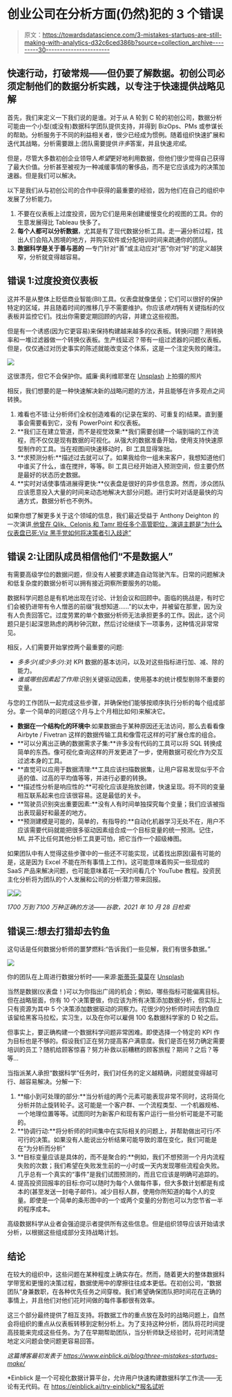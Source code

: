 # 创业公司在分析方面(仍然)犯的 3 个错误

> 原文：<https://towardsdatascience.com/3-mistakes-startups-are-still-making-with-analytics-d32c6ced386b?source=collection_archive---------30----------------------->

## 快速行动，打破常规——但仍要了解数据。初创公司必须定制他们的数据分析实践，以专注于快速提供战略见解

首先，我们来定义一下我们说的是谁。对于从 A 轮到 C 轮的初创公司，数据分析可能由一个小型(或没有)数据科学团队提供支持，并得到 BizOps、PMs 或参谋长的帮助。分析服务于不同的利益相关者，很少已经成为惯例。随着组织快速扩展和迭代其战略，分析需要跟上:团队需要提供*许多*答案，并且快速*完成*。

但是，尽管大多数初创企业领导人*希望*更好地利用数据，但他们很少觉得自己获得了最大价值。分析甚至被视为一种减缓事情的奢侈品，而不是它应该成为的决策加速器。但是我们可以解决。

以下是我们从与初创公司的合作中获得的最重要的经验，因为他们在自己的组织中发展了分析能力。

1.  不要在仪表板上过度投资，因为它们是用来创建缓慢变化的视图的工具。你的生意发展得比 Tableau 快多了。
2.  **每个人都可以分析数据**，尤其是有了现代数据分析工具。走一遍分析过程，找出人们会陷入困境的地方，并购买软件或分配培训时间来疏通你的团队。
3.  **数据科学是关于善与恶的** —专门针对“善”或主动应对“恶”你对“好”的定义越狭窄，分析就变得越容易。

## **错误 1:过度投资仪表板**

这并不是从整体上贬低商业智能(BI)工具。仪表盘就像堡垒；它们可以很好的保护特定的区域，并且随着时间的推移几乎不需要维护。你应该*绝对*拥有关键指标的仪表板并监控它们。找出你需要定期回顾的内容，并建立这些视图。

但是有一个诱惑(因为它更容易)来保持构建越来越多的仪表板。转换问题？用转换率和一堆过滤器做一个转换仪表板。生产线延迟？带有一组过滤器的问题仪表板。但是，仅仅通过对历史事实的陈述就能改变这个体系，这是一个注定失败的赌注。

![](img/a89cd5722a9317762b346f5c6ec8378f.png)

这很漂亮，但它不会保护你。威廉·奥利维耶里在 [Unsplash](https://unsplash.com?utm_source=medium&utm_medium=referral) 上拍摄的照片

相反，我们想要的是一种快速解决新的战略问题的方法，并且能够在许多观点之间转换。

1.  难看也不错:让分析师们全权创造难看的(记录在案的、可重复的)结果。直到董事会需要看到它，没有 PowerPoint 和仪表板。
2.  **我们正在建立管道，而不是视觉效果:**我们需要创建一个端到端的工作流程，而不仅仅是现有数据的可视化。从强大的数据准备开始，使用支持快速原型制作的工具。当在视图间快速移动时，BI 工具显得笨拙。
3.  **求预测分析:**描述过去就可以了。如果我给你一组未来客户，我想知道他们中谁买了什么，谁在搅拌，等等。BI 工具已经开始进入预测空间，但主要仍然是最好的状态历史数据。
4.  **实时对话使事情进展得更快:**仪表盘是很好的异步信息源。然而，涉众团队应该愿意投入大量的时间来动态地解决大部分问题。进行实时对话是最快的沟通方式，数据分析也不例外。

如果你想了解更多关于这个领域的信息，我们最近受益于 Anthony Deighton 的一次演讲[,他曾在 Qlik、Celonis 和 Tamr 担任多个高管职位，演讲主题是“为什么仪表盘已死:Viz 黑手党如何将决策者引入歧途”](https://www.youtube.com/watch?v=2PxBguq5-N0)

## **错误 2:让团队成员相信他们“不是数据人”**

有需要高级学位的数据问题，但没有人被要求建造自动驾驶汽车。日常的问题解决和低复杂度的数据分析可以拥有接近洞察所要服务的功能。

数据科学问题总是有机地出现在讨论、计划会议和回顾中。面临的挑战是，有时它们会被扔进带有令人憎恶的前缀“我想知道……”的以太中，并被留在那里，因为没有人负责回答它。过度劳累的单个数据分析师无法承担更多的工作。因此，这个问题只是引起深思熟虑的两秒钟沉默，然后讨论继续下一项事务，这种情况非常常见。

相反，人们需要开始掌控两个最重要的问题:

*   *多多少(或少多少)*:对 KPI 数据的基本访问，以及对这些指标进行加、减、除的能力。
*   *谁或哪些因素起了作用*:识别关键驱动因素，使用基本的统计模型剔除不重要的变量。

与您的工作团队一起完成这些步骤，并确保他们能够按顺序执行分析的每个组成部分。拿一个简单的问题(这个月与上个月相比如何)来解决它。

*   **数据在一个结构化的环境中**:如果数据由于某种原因还无法访问，那么去看看像 Airbyte / Fivetran 这样的数据传输工具和像雪花这样的可扩展仓库的组合。
*   **可以分离出正确的数据需求子集:**许多没有代码的工具可以将 SQL 转换成简单的东西。像可视化查询这样的开发更进了一步，使用数据可视化作为交互过滤本身的工具。
*   **直觉可以应用于数据清理:**工具应该扫描数据集，让用户容易发现似乎不合适的值、过高的平均值等等，并进行必要的转换。
*   **描述性分析是响应性的:**可视化应该是拖放创建，快速呈现。将不同的变量相互联系起来也应该很容易。这是最低的关卡。
*   **驾驶员识别突出重要因素:**没有人有时间单独探究每个变量；我们应该被指出表现最好和最差的地方。
*   **预测建模是可能的，简单的，有指导的:**自动化机器学习无处不在，用户不应该需要代码就能把很多驱动因素组合成一个目标变量的统一预测。记住，ML 并不比任何其他分析工具更可怕，把它当作一个超级棒图。

如果团队中有人觉得这些步骤中的一些还不可能实现，试着找出原因(最有可能的是，这是因为 Excel 不能在所有事情上工作)。这可能意味着购买一些现成的 SaaS 产品来解决问题，也可能意味着花一天时间看几个 YouTube 教程。投资民主化分析将为团队的个人发展和公司的分析潜力带来回报。

![](img/0fcf2a9aa98a3d5cae7373d26fa4fbc7.png)![](img/3db5ef5351d2c476c40e658588b79b51.png)

*1700 万到 7100 万种正确的方法——谷歌，2021 年 10 月 28 日检索*

## **错误三:想去打猎却去钓鱼**

这句话是任何数据分析师的噩梦燃料:“告诉我们一些见解，我们有很多数据。”

![](img/8b871babebaea1005d06e352d5c04fe1.png)

你的团队在上周进行数据分析时——来源:[斯蒂芬·莫莫](https://unsplash.com/@ah360?utm_source=medium&utm_medium=referral)在 [Unsplash](https://unsplash.com?utm_source=medium&utm_medium=referral)

当然是数据(仪表盘！)可以为你指出广阔的机会；例如，哪些指标可能偏离目标。但在战略层面，你有 10 个决策要做，你应该为所有决策添加数据分析，但实际上只有资源为其中 5 个决策添加数据驱动的洞察力。花很少的分析师时间去钓鱼应该留给黑客马拉松，实习生，以及在你可以雇佣 100 名数据科学家的 D 轮之后。

但事实上，要正确构建一个数据科学问题非常困难。即使选择一个特定的 KPI 作为目标也是不够的。假设我们正在努力提高客户满意度。我们是否在努力确定需要培训的员工？随机给顾客惊喜？努力补救以前糟糕的顾客旅程？期间？之后？等等…

当指派某人承担“数据科学”任务时，我们对任务的定义越精确，问题就变得越可行、越容易解决。分解一下:

1.  **缩小到可处理的部分:**当分析组的两个元素可能表现非常不同时，这将简化分析并防止旋转轮子。这可能是一个客户群、一个流程类型、一个机器规格、一个地理位置等等。试图同时为新客户和现有客户运行一些分析可能是不可能的。
2.  **协调行动:**将分析师的时间集中在实际相关的问题上，并帮助做出可行/不可行的决策。如果没有人能说出分析结果可能导致的潜在变化，我们可能是在“为分析而分析”
3.  **目标变量应该是具体的，而不是聚合的:**例如，我们不想预测一个月内流程失败的次数；我们希望在失败发生前的一小时或一天内发现哪些流程会失败。几乎总有一个真实的“事件”是我们试图预测的，而且它应该是明确可追踪的。
4.  提高投资回报率的目标:你可以随时为每个人做每件事，但大多数计划都是有成本的(甚至发送一封电子邮件)。减少目标人群，使用你所知道的每个人的变量。即使是一个简单的条形图中的一个或两个变量的分割也可以为您节省一半的程序成本。

高级数据科学从业者会强迫提示者提供所有这些信息。但是组织领导应该开始请求分析，以根据这些组成部分支持战略计划。

## **结论**

在较大的组织中，这些问题在某种程度上确实存在。然而，随着更大的整体数据科学带宽和更慢的决策过程，数据使用中的摩擦往往成本更低。在初创公司，“数据团队”身兼数职，在各种优先任务之间穿梭。我们希望确保团队把时间花在正确的事情上，并且他们对他们花时间做的每件事都很有效率。

这三个部分最终提供了相互支持。将数据工作的重点放在及时的战略问题上，自然会将组织的重点从仪表板转移到定制分析上。为了支持这种分析，团队将花时间提高技能来完成这些任务。为了在早期帮助团队，当分析师缺乏经验时，花时间清楚地定义问题会使问题更容易回答。

*这篇博客最初发表于 https://www.einblick.ai/blog/three-mistakes-startups-make/*

*Einblick 是一个可视化数据计算平台，允许用户快速构建数据科学工作流——无论有无代码。在 https://einblick.ai/try-einblick/*报名试听